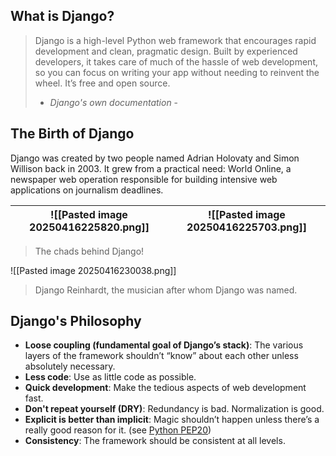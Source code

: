 ## What is Django?

> Django is a high-level Python web framework that encourages rapid development and clean, pragmatic design. Built by experienced developers, it takes care of much of the hassle of web development, so you can focus on writing your app without needing to reinvent the wheel. It’s free and open source. 
> 
> 	- _Django's own documentation_ -

## The Birth of Django

Django was created by two people named Adrian Holovaty and Simon Willison back in 2003. It grew from a practical need: World Online, a newspaper web operation responsible for building intensive web applications on journalism deadlines.

| ![[Pasted image 20250416225820.png]] | ![[Pasted image 20250416225703.png]] |
| ------------------------------------ | ------------------------------------ |
> The chads behind Django!


![[Pasted image 20250416230038.png]]
> Django Reinhardt, the musician after whom Django was named.

## Django's Philosophy

- **Loose coupling (fundamental goal of Django’s stack)**: The various layers of the framework shouldn’t “know” about each other unless absolutely necessary.
- **Less code**: Use as little code as possible.
- **Quick development**: Make the tedious aspects of web development fast.
- **Don't repeat yourself (DRY)**: Redundancy is bad. Normalization is good.
- **Explicit is better than implicit**: Magic shouldn’t happen unless there’s a really good reason for it. (see [Python PEP20](https://peps.python.org/pep-0020/))
- **Consistency**: The framework should be consistent at all levels.